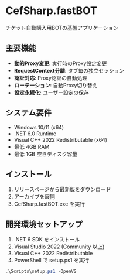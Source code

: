 # CefSharp.fastBOT

チケット自動購入用BOTの基盤アプリケーション

## 主要機能

- **動的Proxy変更**: 実行時のProxy設定変更
- **RequestContext分離**: タブ毎の独立セッション
- **認証対応**: Proxy認証の自動処理
- **ローテーション**: 自動Proxy切り替え
- **設定永続化**: ユーザー設定の保存

## システム要件

- Windows 10/11 (x64)
- .NET 6.0 Runtime
- Visual C++ 2022 Redistributable (x64)
- 最低 4GB RAM
- 最低 1GB 空きディスク容量

## インストール

1. リリースページから最新版をダウンロード
2. アーカイブを展開
3. CefSharp.fastBOT.exe を実行

## 開発環境セットアップ

1. .NET 6 SDK をインストール
2. Visual Studio 2022 (Community 以上)
3. Visual C++ 2022 Redistributable
4. PowerShell で setup.ps1 を実行

```powershell
.\Scripts\setup.ps1 -OpenVS